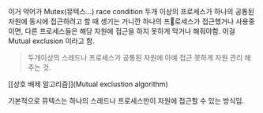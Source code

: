 이거 약어가 Mutex(뮤텍스...)
race condition 두개 이상의 프로세스가 하나의 공통된 자원에 동시에 접근하려고 할 때 생기는 거니깐 하나의 프로세스가 접근했거나 사용중이면, 다른 프로세스들은 해당 자원에 접근을 하지 못하게 막거나 해줘야함. 이걸 Mutual exclusion 이라고 함.
> 두개이상의 스레드나 프로세스가 공통된 자원에 아예 접근 못하게 자원 관리 해주는 것.

[[상호 배제 알고리즘]](Mutual exclustion algorithm)

기본적으로 뮤텍스는 하나의 스레드나 프로세스만이 자원에 접근할 수 있는 방식임.